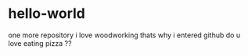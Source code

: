# hello-world
one more repository
i love woodworking thats why i entered github
do u love eating pizza ??
